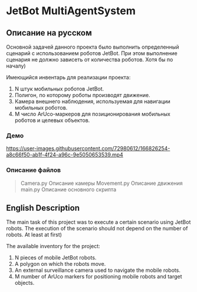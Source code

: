 # JetBot MultiAgentSystem

## Описание на русском

Основной задачей данного проекта было выполнить определенный сценарий с использованием роботов JetBot. При этом выполнение сценария не должно зависеть от количества роботов. Хотя бы по началу) 

Имеющийся инвентарь для реализации проекта: 
1. N штук мобильных роботов JetBot.
2. Полигон, по которому роботы производят движение.
3. Камера внешнего наблюдения, используемая для навигации мобильных роботов.
4. M число ArUco-маркеров для позиционирования мобильных роботов и целевых объектов. 

### Демо

https://user-images.githubusercontent.com/72980612/166826254-a8c66f50-ab1f-4f24-a96c-9e5050653539.mp4

### Описание файлов

> Camera.py
Описание камеры
> Movement.py
Описание движения
> main.py
Описание основного скрипта


## English Description

The main task of this project was to execute a certain scenario using JetBot robots. The execution of the scenario should not depend on the number of robots. At least at first)

The available inventory for the project:

1. N pieces of mobile JetBot robots.
2. A polygon on which the robots move.
3. An external surveillance camera used to navigate the mobile robots.
4. M number of ArUco markers for positioning mobile robots and target objects.

